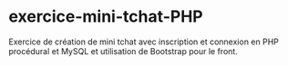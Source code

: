 # exercice-mini-tchat-PHP

Exercice de création de mini tchat avec inscription et connexion en PHP procédural et MySQL et utilisation de Bootstrap pour le front.

